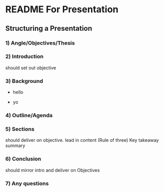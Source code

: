 # README For Presentation

## Structuring a Presentation
### 1) Angle/Objectives/Thesis

### 2) Introduction
 should set out objective

### 3) Background

- hello
+ yo

### 4) Outline/Agenda

### 5) Sections
should deliver on objective.
lead in
content (Rule of three)
Key takeaway summary

### 6) Conclusion
should mirror intro and deliver on Objectives

### 7) Any questions
